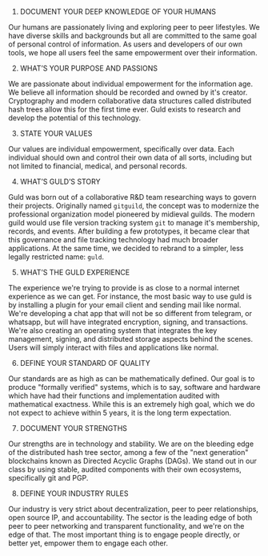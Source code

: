 1) DOCUMENT YOUR DEEP KNOWLEDGE OF YOUR HUMANS

Our humans are passionately living and exploring peer to peer lifestyles. We have diverse skills and backgrounds but all are committed to the same goal of personal control of information. As users and developers of our own tools, we hope all users feel the same empowerment over their information.

2) WHAT’S YOUR PURPOSE AND PASSIONS

We are passionate about individual empowerment for the information age. We believe all information should be recorded and owned by it's creator. Cryptography and modern collaborative data structures called distributed hash trees allow this for the first time ever. Guld exists to research and develop the potential of this technology.

3) STATE YOUR VALUES

Our values are individual empowerment, specifically over data. Each individual should own and control their own data of all sorts, including but not limited to financial, medical, and personal records.

4) WHAT’S GULD’S STORY

Guld was born out of a collaborative R&D team researching ways to govern their projects. Originally named `gitguild`, the concept was to modernize the professional organization model pioneered by midieval guilds. The modern guild would use file version tracking system `git` to manage it's membership, records, and events. After building a few prototypes, it became clear that this governance and file tracking technology had much broader applications. At the same time, we decided to rebrand to a simpler, less legally restricted name: `guld`.

5) WHAT’S THE GULD EXPERIENCE

The experience we're trying to provide is as close to a normal internet experience as we can get. For instance, the most basic way to use guld is by installing a plugin for your email client and sending mail like normal. We're developing a chat app that will not be so different from telegram, or whatsapp, but will have integrated encryption, signing, and transactions. We're also creating an operating system that integrates the key management, signing, and distributed storage aspects behind the scenes. Users will simply interact with files and applications like normal.

6) DEFINE YOUR STANDARD OF QUALITY

Our standards are as high as can be mathematically defined. Our goal is to produce "formally verified" systems, which is to say, software and hardware which have had their functions and implementation audited with mathematical exactness. While this is an extremely high goal, which we do not expect to achieve within 5 years, it is the long term expectation.

7) DOCUMENT YOUR STRENGTHS

Our strengths are in technology and stability. We are on the bleeding edge of the distributed hash tree sector, among a few of the "next generation" blockchains known as Directed Acyclic Graphs (DAGs). We stand out in our class by using stable, audited components with their own ecosystems, specifically git and PGP.

8) DEFINE YOUR INDUSTRY RULES

Our industry is very strict about decentralization, peer to peer relationships, open source IP, and accountability. The sector is the leading edge of both peer to peer networking and transparent functionality, and we're on the edge of that. The most important thing is to engage people directly, or better yet, empower them to engage each other.

